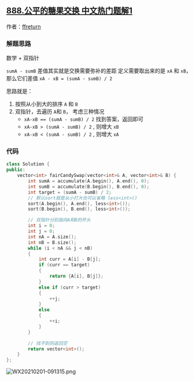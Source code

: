 ## [888.公平的糖果交换 中文热门题解1](https://leetcode.cn/problems/fair-candy-swap/solutions/100000/cji-hu-shuang-bai-de-shuang-zhi-zhen-jie-a68h)

作者：[ffreturn](https://leetcode.cn/u/ffreturn)


### 解题思路
数学 + 双指针

`sumA - sumB` 差值其实就是交换需要弥补的差距
定义需要取出来的是 `xA` 和 `xB`， 那么它们差值 `xA - xB = (sumA - sumB) / 2`

思路就是：
1. 按照从小到大的排序 `A` 和 `B` 
2. 双指针，去遍历 `A`和 `B`， 考虑三种情况
     - `xA-xB == (sumA - sumB) / 2` 找到答案，返回即可
     - `xA-xB > (sumA - sumB) / 2` , 则增大 `xB`
     - `xA-xB < (sumA - sumB) / 2` , 则增大 `xA`

### 代码

```C++ []
class Solution {
public:
    vector<int> fairCandySwap(vector<int>& A, vector<int>& B) {
        int sumA = accumulate(A.begin(), A.end(), 0);
        int sumB = accumulate(B.begin(), B.end(), 0);
        int target = (sumA - sumB) / 2;
        // 默认sort就是从小打大也可以省略 less<int>()
        sort(A.begin(), A.end(), less<int>());
        sort(B.begin(), B.end(), less<int>());

        // 双指针分别指向A和B的开头
        int i = 0;
        int j = 0;
        int nA = A.size();
        int nB = B.size();
        while (i < nA && j < nB)
        {
            int curr = A[i] - B[j];
            if (curr == target)
            {
                return {A[i], B[j]};
            }
            else if (curr > target)
            {
                ++j;
            }
            else
            {
                ++i;
            }
        }

        // 找不到则返回空
        return vector<int>();
    }
};
```
![WX20210201-091315.png](https://pic.leetcode-cn.com/1612142021-egbSqM-WX20210201-091315.png)

